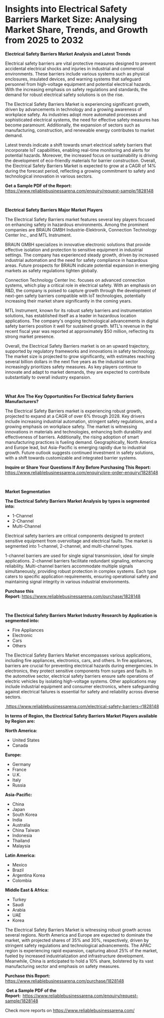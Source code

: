 <p><h1>Insights into Electrical Safety Barriers Market Size: Analysing Market Share, Trends, and Growth from 2025 to 2032</h1></p><p><strong>Electrical Safety Barriers Market Analysis and Latest Trends</strong></p>
<p><p>Electrical safety barriers are vital protective measures designed to prevent accidental electrical shocks and injuries in industrial and commercial environments. These barriers include various systems such as physical enclosures, insulated devices, and warning systems that safeguard personnel from high-voltage equipment and potential electrical hazards. With the increasing emphasis on safety regulations and standards, the demand for robust electrical safety solutions is on the rise.</p><p>The Electrical Safety Barriers Market is experiencing significant growth, driven by advancements in technology and a growing awareness of workplace safety. As industries adopt more automated processes and sophisticated electrical systems, the need for effective safety measures has become paramount. Additionally, the expansion of sectors such as manufacturing, construction, and renewable energy contributes to market demand.</p><p>Latest trends indicate a shift towards smart electrical safety barriers that incorporate IoT capabilities, enabling real-time monitoring and alerts for potential hazards. Moreover, the increased focus on sustainability is driving the development of eco-friendly materials for barrier construction. Overall, the Electrical Safety Barriers Market is expected to grow at a CAGR of 14% during the forecast period, reflecting a growing commitment to safety and technological innovation in various sectors.</p></p>
<p><strong>Get a Sample PDF of the Report:&nbsp;</strong> <a href="https://www.reliablebusinessarena.com/enquiry/request-sample/1828148?utm_campaign=3566&utm_medium=2&utm_source=Github&utm_content=ia&utm_term=06042025&utm_id=electrical-safety-barriers">https://www.reliablebusinessarena.com/enquiry/request-sample/1828148</a></p>
<p>&nbsp;</p>
<p><strong>Electrical Safety Barriers Major Market Players</strong></p>
<p><p>The Electrical Safety Barriers market features several key players focused on enhancing safety in hazardous environments. Among the prominent companies are BRAUN GMBH Industrie-Elektronik, Connection Technology Center Inc., and MTL Instrument. </p><p>BRAUN GMBH specializes in innovative electronic solutions that provide effective isolation and protection to sensitive equipment in industrial settings. The company has experienced steady growth, driven by increased industrial automation and the need for safety compliance in hazardous areas. Future prospects for BRAUN indicate potential expansion in emerging markets as safety regulations tighten globally.</p><p>Connection Technology Center Inc. focuses on advanced connection systems, which play a critical role in electrical safety. With an emphasis on R&D, the company is poised to capture growth through the development of next-gen safety barriers compatible with IoT technologies, potentially increasing their market share significantly in the coming years.</p><p>MTL Instrument, known for its robust safety barriers and instrumentation solutions, has established itself as a leader in hazardous location applications. The company's ongoing technological advancements in digital safety barriers position it well for sustained growth. MTL's revenue in the recent fiscal year was reported at approximately $50 million, reflecting its strong market presence.</p><p>Overall, the Electrical Safety Barriers market is on an upward trajectory, supported by regulatory frameworks and innovations in safety technology. The market size is projected to grow significantly, with estimates reaching several billion dollars in the next five years as the industrial sector increasingly prioritizes safety measures. As key players continue to innovate and adapt to market demands, they are expected to contribute substantially to overall industry expansion.</p></p>
<p>&nbsp;</p>
<p><strong>What Are The Key Opportunities For Electrical Safety Barriers Manufacturers?</strong></p>
<p><p>The Electrical Safety Barriers market is experiencing robust growth, projected to expand at a CAGR of over 6% through 2028. Key drivers include increasing industrial automation, stringent safety regulations, and a growing emphasis on workplace safety. The market is witnessing innovations in materials and technologies, enhancing both durability and effectiveness of barriers. Additionally, the rising adoption of smart manufacturing practices is fueling demand. Geographically, North America and Europe lead, but Asia-Pacific is emerging rapidly due to industrial growth. Future outlook suggests continued investment in safety solutions, with a shift towards customizable and integrated barrier systems.</p></p>
<p><strong>Inquire or Share Your Questions If Any Before Purchasing This Report:</strong> <a href="https://www.reliablebusinessarena.com/enquiry/pre-order-enquiry/1828148?utm_campaign=3566&utm_medium=2&utm_source=Github&utm_content=ia&utm_term=06042025&utm_id=electrical-safety-barriers">https://www.reliablebusinessarena.com/enquiry/pre-order-enquiry/1828148</a></p>
<p>&nbsp;</p>
<p><strong>Market Segmentation</strong></p>
<p><strong>The Electrical Safety Barriers Market Analysis by types is segmented into:</strong></p>
<p><ul><li>1-Channel</li><li>2-Channel</li><li>Multi-Channel</li></ul></p>
<p><p>Electrical safety barriers are critical components designed to protect sensitive equipment from overvoltage and electrical faults. The market is segmented into 1-channel, 2-channel, and multi-channel types. </p><p>1-channel barriers are used for single signal transmission, ideal for simple applications. 2-channel barriers facilitate redundant signaling, enhancing reliability. Multi-channel barriers accommodate multiple signals simultaneously, providing robust protection in complex systems. Each type caters to specific application requirements, ensuring operational safety and maintaining signal integrity in various industrial environments.</p></p>
<p><strong>Purchase this Report:&nbsp;</strong><a href="https://www.reliablebusinessarena.com/purchase/1828148?utm_campaign=3566&utm_medium=2&utm_source=Github&utm_content=ia&utm_term=06042025&utm_id=electrical-safety-barriers">https://www.reliablebusinessarena.com/purchase/1828148</a></p>
<p>&nbsp;</p>
<p><strong>The Electrical Safety Barriers Market Industry Research by Application is segmented into:</strong></p>
<p><ul><li>Fire Appliances</li><li>Electronic</li><li>Cars</li><li>Others</li></ul></p>
<p><p>The Electrical Safety Barriers Market encompasses various applications, including fire appliances, electronics, cars, and others. In fire appliances, barriers are crucial for preventing electrical hazards during emergencies. In electronics, they protect sensitive components from surges and faults. In the automotive sector, electrical safety barriers ensure safe operations of electric vehicles by isolating high-voltage systems. Other applications may include industrial equipment and consumer electronics, where safeguarding against electrical failures is essential for safety and reliability across diverse sectors.</p></p>
<p><a href="https://www.reliablebusinessarena.com/electrical-safety-barriers-r1828148?utm_campaign=3566&utm_medium=2&utm_source=Github&utm_content=ia&utm_term=06042025&utm_id=electrical-safety-barriers">&nbsp;https://www.reliablebusinessarena.com/electrical-safety-barriers-r1828148</a></p>
<p><strong>In terms of Region, the Electrical Safety Barriers Market Players available by Region are:</strong></p>
<p>
    <p> <strong> North America: </strong>
        <ul>
            <li>United States</li>
            <li>Canada</li>
        </ul>
        </p> 
    <p> <strong> Europe: </strong>
        <ul>
            <li>Germany</li>
            <li>France</li>
            <li>U.K.</li>
            <li>Italy</li>
            <li>Russia</li>
        </ul>
        </p> 
    <p> <strong> Asia-Pacific: </strong>
        <ul>
            <li>China</li>
            <li>Japan</li>
            <li>South Korea</li>
            <li>India</li>
            <li>Australia</li>
            <li>China Taiwan</li>
            <li>Indonesia</li>
            <li>Thailand</li>
            <li>Malaysia</li>
        </ul>
        </p> 
    <p> <strong> Latin America: </strong>
        <ul>
            <li>Mexico</li>
            <li>Brazil</li>
            <li>Argentina Korea</li>
            <li>Colombia</li>
        </ul>
        </p> 
    <p> <strong> Middle East & Africa: </strong>
        <ul>
            <li>Turkey</li>
            <li>Saudi</li>
            <li>Arabia</li>
            <li>UAE</li>
            <li>Korea</li>
        </ul>
    </p>
    </p>
<p><p>The Electrical Safety Barriers Market is witnessing robust growth across several regions. North America and Europe are expected to dominate the market, with projected shares of 35% and 30%, respectively, driven by stringent safety regulations and technological advancements. The APAC region is experiencing rapid expansion, capturing about 25% of the market, fueled by increased industrialization and infrastructure development. Meanwhile, China is anticipated to hold a 10% share, bolstered by its vast manufacturing sector and emphasis on safety measures.</p></p>
<p><strong>Purchase this Report: </strong><a href="https://www.reliablebusinessarena.com/purchase/1828148?utm_campaign=3566&utm_medium=2&utm_source=Github&utm_content=ia&utm_term=06042025&utm_id=electrical-safety-barriers">https://www.reliablebusinessarena.com/purchase/1828148</a></p>
<p>&nbsp;<strong>Get a Sample PDF of the Report:&nbsp;&nbsp;</strong><a href="https://www.reliablebusinessarena.com/enquiry/request-sample/1828148?utm_campaign=3566&utm_medium=2&utm_source=Github&utm_content=ia&utm_term=06042025&utm_id=electrical-safety-barriers">https://www.reliablebusinessarena.com/enquiry/request-sample/1828148</a></p>
<p><strong></strong></p>
<p>Check more reports on <a href="https://www.reliablebusinessarena.com/?utm_campaign=3566&utm_medium=2&utm_source=Github&utm_content=ia&utm_term=06042025&utm_id=electrical-safety-barriers">https://www.reliablebusinessarena.com/</a></p>
